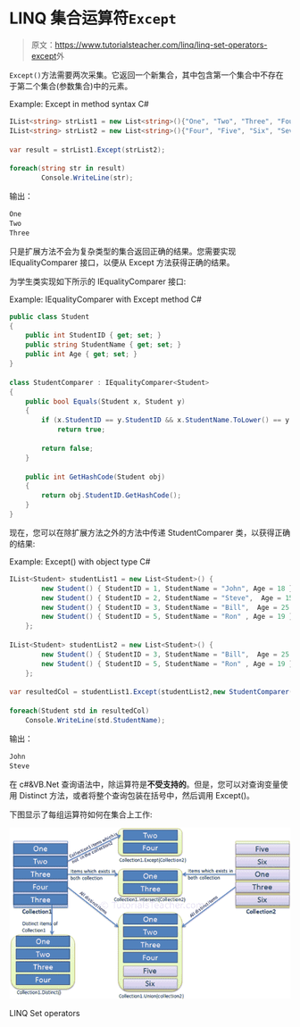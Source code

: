 # LINQ 集合运算符`Except`

> 原文：<https://www.tutorialsteacher.com/linq/linq-set-operators-except>外

`Except()`方法需要两次采集。它返回一个新集合，其中包含第一个集合中不存在于第二个集合(参数集合)中的元素。

Example: Except in method syntax C#

```cs
IList<string> strList1 = new List<string>(){"One", "Two", "Three", "Four", "Five" };
IList<string> strList2 = new List<string>(){"Four", "Five", "Six", "Seven", "Eight"};

var result = strList1.Except(strList2);

foreach(string str in result)
        Console.WriteLine(str);
```

输出：

```cs
One
Two
Three
```

只是扩展方法不会为复杂类型的集合返回正确的结果。您需要实现 IEqualityComparer 接口，以便从 Except 方法获得正确的结果。

为学生类实现如下所示的 IEqualityComparer 接口:

Example: IEqualityComparer with Except method C#

```cs
public class Student 
{
    public int StudentID { get; set; }
    public string StudentName { get; set; }
    public int Age { get; set; }
}

class StudentComparer : IEqualityComparer<Student>
{
    public bool Equals(Student x, Student y)
    {
        if (x.StudentID == y.StudentID && x.StudentName.ToLower() == y.StudentName.ToLower())
            return true;

        return false;
    }

    public int GetHashCode(Student obj)
    {
        return obj.StudentID.GetHashCode();
    }
}
```

现在，您可以在除扩展方法之外的方法中传递 StudentComparer 类，以获得正确的结果:

Example: Except() with object type C#

```cs
IList<Student> studentList1 = new List<Student>() { 
        new Student() { StudentID = 1, StudentName = "John", Age = 18 } ,
        new Student() { StudentID = 2, StudentName = "Steve",  Age = 15 } ,
        new Student() { StudentID = 3, StudentName = "Bill",  Age = 25 } ,
        new Student() { StudentID = 5, StudentName = "Ron" , Age = 19 } 
    };

IList<Student> studentList2 = new List<Student>() { 
        new Student() { StudentID = 3, StudentName = "Bill",  Age = 25 } ,
        new Student() { StudentID = 5, StudentName = "Ron" , Age = 19 } 
    };

var resultedCol = studentList1.Except(studentList2,new StudentComparer()); 

foreach(Student std in resultedCol)
    Console.WriteLine(std.StudentName);
```

输出：

```cs
John
Steve
```

在 c#&VB.Net 查询语法中，除运算符是**不受支持的**。但是，您可以对查询变量使用 Distinct 方法，或者将整个查询包装在括号中，然后调用 Except()。

下图显示了每组运算符如何在集合上工作:

![](img/ee7308f0efb08774cb89eaa37302cfd9.png)

LINQ Set operators

